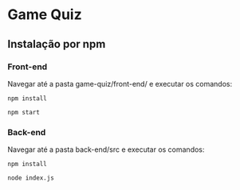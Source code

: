 # Game Quiz

## Instalação por npm

### Front-end

Navegar até a pasta game-quiz/front-end/ e executar os comandos:

```
npm install
```

```
npm start
```

### Back-end

Navegar até a pasta back-end/src e executar os comandos:

```
npm install
```

```
node index.js
```